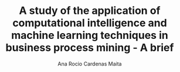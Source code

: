 ---
paperId: 29
author: Ana Rocio Cardenas Maita
publicationauthor: Cardenas Maita, A. R.
title: A study of the application of computational intelligence and machine learning techniques in business process mining - A brief
pdf: Poster_Ana_CardenasV2
poster: Poster_Ana_Cardenas
alt: --
type: Poster
topic: Deep Learning
subtopic: Machine Learning
link: 
conference: icml
year: 2019
tags: icml-2019
location: California, USA
---